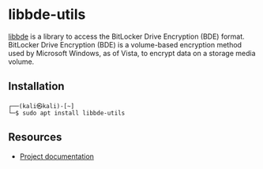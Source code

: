 # libbde-utils

[libbde](https://github.com/libyal/libbde) is a library to access the BitLocker Drive Encryption (BDE) format. BitLocker Drive Encryption (BDE) is a volume-based encryption method used by Microsoft Windows, as of Vista, to encrypt data on a storage media volume.

## Installation

```text
┌──(kali㉿kali)-[~]
└─$ sudo apt install libbde-utils
```

## Resources

* [Project documentation](https://github.com/libyal/libbde/wiki)